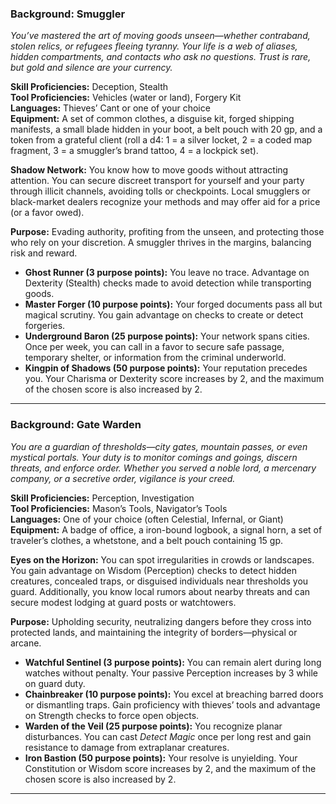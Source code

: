 ### Background: Smuggler  
_You’ve mastered the art of moving goods unseen—whether contraband, stolen relics, or refugees fleeing tyranny. Your life is a web of aliases, hidden compartments, and contacts who ask no questions. Trust is rare, but gold and silence are your currency._  

**Skill Proficiencies:** Deception, Stealth  
**Tool Proficiencies:** Vehicles (water or land), Forgery Kit  
**Languages:** Thieves’ Cant or one of your choice  
**Equipment:** A set of common clothes, a disguise kit, forged shipping manifests, a small blade hidden in your boot, a belt pouch with 20 gp, and a token from a grateful client (roll a d4: 1 = a silver locket, 2 = a coded map fragment, 3 = a smuggler’s brand tattoo, 4 = a lockpick set).  

**Shadow Network:** You know how to move goods without attracting attention. You can secure discreet transport for yourself and your party through illicit channels, avoiding tolls or checkpoints. Local smugglers or black-market dealers recognize your methods and may offer aid for a price (or a favor owed).  

**Purpose:** Evading authority, profiting from the unseen, and protecting those who rely on your discretion. A smuggler thrives in the margins, balancing risk and reward.  

- **Ghost Runner (3 purpose points):** You leave no trace. Advantage on Dexterity (Stealth) checks made to avoid detection while transporting goods.  
- **Master Forger (10 purpose points):** Your forged documents pass all but magical scrutiny. You gain advantage on checks to create or detect forgeries.  
- **Underground Baron (25 purpose points):** Your network spans cities. Once per week, you can call in a favor to secure safe passage, temporary shelter, or information from the criminal underworld.  
- **Kingpin of Shadows (50 purpose points):** Your reputation precedes you. Your Charisma or Dexterity score increases by 2, and the maximum of the chosen score is also increased by 2.  

---

### Background: Gate Warden  
_You are a guardian of thresholds—city gates, mountain passes, or even mystical portals. Your duty is to monitor comings and goings, discern threats, and enforce order. Whether you served a noble lord, a mercenary company, or a secretive order, vigilance is your creed._  

**Skill Proficiencies:** Perception, Investigation  
**Tool Proficiencies:** Mason’s Tools, Navigator’s Tools  
**Languages:** One of your choice (often Celestial, Infernal, or Giant)  
**Equipment:** A badge of office, a iron-bound logbook, a signal horn, a set of traveler’s clothes, a whetstone, and a belt pouch containing 15 gp.  

**Eyes on the Horizon:** You can spot irregularities in crowds or landscapes. You gain advantage on Wisdom (Perception) checks to detect hidden creatures, concealed traps, or disguised individuals near thresholds you guard. Additionally, you know local rumors about nearby threats and can secure modest lodging at guard posts or watchtowers.  

**Purpose:** Upholding security, neutralizing dangers before they cross into protected lands, and maintaining the integrity of borders—physical or arcane.  

- **Watchful Sentinel (3 purpose points):** You can remain alert during long watches without penalty. Your passive Perception increases by 3 while on guard duty.  
- **Chainbreaker (10 purpose points):** You excel at breaching barred doors or dismantling traps. Gain proficiency with thieves’ tools and advantage on Strength checks to force open objects.  
- **Warden of the Veil (25 purpose points):** You recognize planar disturbances. You can cast *Detect Magic* once per long rest and gain resistance to damage from extraplanar creatures.  
- **Iron Bastion (50 purpose points):** Your resolve is unyielding. Your Constitution or Wisdom score increases by 2, and the maximum of the chosen score is also increased by 2.  

---  
